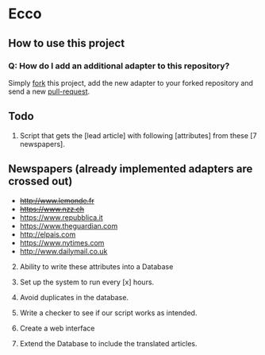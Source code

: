 # Ecco

## How to use this project

### Q: How do I add an additional adapter to this repository?
Simply [fork](https://github.com/therod/ecco#fork-destination-box) this project, add the new adapter to your forked repository and send a new [pull-request](https://github.com/therod/ecco/compare).

## Todo

1. Script that gets the [lead article] with following [attributes] from these [7 newspapers].

## Newspapers (already implemented adapters are crossed out)
- ~~http://www.lemonde.fr~~
- ~~https://www.nzz.ch~~
- https://www.repubblica.it
- https://www.theguardian.com
- http://elpais.com
- https://www.nytimes.com
- http://www.dailymail.co.uk

2. Ability to write these attributes into a Database

3. Set up the system to run every [x] hours.

4. Avoid duplicates in the database.

5. Write a checker to see if our script works as intended.

6. Create a web interface

7. Extend the Database to include the translated articles.
